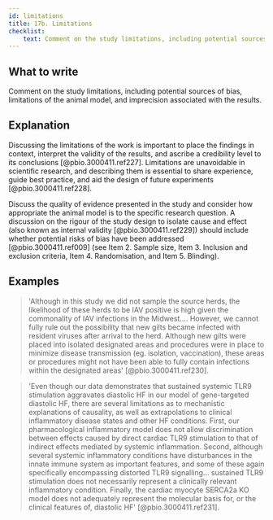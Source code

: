 ```yaml
---
id: limitations
title: 17b. Limitations
checklist: 
    text: Comment on the study limitations, including potential sources of bias, limitations of the animal model, and imprecision associated with the results.
---
```


## What to write

Comment on the study limitations, including potential sources
of bias, limitations of the animal model, and imprecision associated
with the results.

## Explanation

Discussing the limitations of the work is important to
place the findings in context, interpret the validity of the results,
and ascribe a credibility level to its conclusions
[@pbio.3000411.ref227]. Limitations are unavoidable in scientific
research, and describing them is essential to share experience, guide
best practice, and aid the design of future experiments
[@pbio.3000411.ref228].

Discuss the quality of evidence presented in the study and consider how
appropriate the animal model is to the specific research question. A
discussion on the rigour of the study design to isolate cause and effect
(also known as internal validity [@pbio.3000411.ref229]) should
include whether potential risks of bias have been addressed
[@pbio.3000411.ref009] (see Item 2. Sample size, Item 3. Inclusion
and exclusion criteria, Item 4. Randomisation, and Item 5. Blinding).

## Examples

> 'Although in this study we did not sample the source herds, the
likelihood of these herds to be IAV positive is high given the
commonality of IAV infections in the Midwest.... However, we cannot
fully rule out the possibility that new gilts became infected with
resident viruses after arrival to the herd. Although new gilts were
placed into isolated designated areas and procedures were in place to
minimize disease transmission (eg. isolation, vaccination), these areas
or procedures might not have been able to fully contain infections
within the designated areas' [@pbio.3000411.ref230].

> 'Even though our data demonstrates that sustained systemic TLR9
stimulation aggravates diastolic HF in our model of gene-targeted
diastolic HF, there are several limitations as to mechanistic
explanations of causality, as well as extrapolations to clinical
inflammatory disease states and other HF conditions. First, our
pharmacological inflammatory model does not allow discrimination between
effects caused by direct cardiac TLR9 stimulation to that of indirect
effects mediated by systemic inflammation. Second, although several
systemic inflammatory conditions have disturbances in the innate immune
system as important features, and some of these again specifically
encompassing distorted TLR9 signalling... sustained TLR9 stimulation
does not necessarily represent a clinically relevant inflammatory
condition. Finally, the cardiac myocyte SERCA2a KO model does not
adequately represent the molecular basis for, or the clinical features
of, diastolic HF' [@pbio.3000411.ref231].
